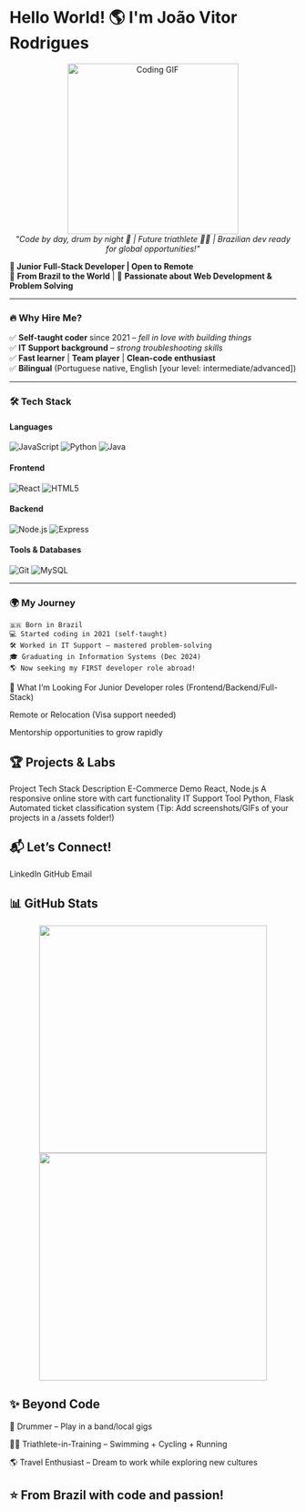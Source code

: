 # Hello World! 🌎 I'm João Vitor Rodrigues

<p align="center">
  <img src="https://media.giphy.com/media/L1R1tvI9svkIWwpVYr/giphy.gif" width="300" alt="Coding GIF">
  <br>
  <em>"Code by day, drum by night 🥁 | Future triathlete 🚴‍♂️ | Brazilian dev ready for global opportunities!"</em>
</p>

**🚀 Junior Full-Stack Developer | Open to Remote**  
📍 **From Brazil to the World** | 🌱 **Passionate about Web Development & Problem Solving**  

---

### 🔥 **Why Hire Me?**  
✅ **Self-taught coder** since 2021 – *fell in love with building things*  
✅ **IT Support background** – *strong troubleshooting skills*  
✅ **Fast learner** | **Team player** | **Clean-code enthusiast**  
✅ **Bilingual** (Portuguese native, English [your level: intermediate/advanced])  

---

### 🛠️ **Tech Stack**  

#### **Languages**  
![JavaScript](https://img.shields.io/badge/-JavaScript-F7DF1E?logo=javascript&logoColor=black)
![Python](https://img.shields.io/badge/-Python-3776AB?logo=python&logoColor=white)
![Java](https://img.shields.io/badge/-Java-007396?logo=java&logoColor=white) 

#### **Frontend**  
![React](https://img.shields.io/badge/-React-61DAFB?logo=react&logoColor=black)
![HTML5](https://img.shields.io/badge/-HTML5-E34F26?logo=html5&logoColor=white)

#### **Backend**  
![Node.js](https://img.shields.io/badge/-Node.js-339933?logo=nodedotjs&logoColor=white)
![Express](https://img.shields.io/badge/-Express-000000?logo=express&logoColor=white)

#### **Tools & Databases**  
![Git](https://img.shields.io/badge/-Git-F05032?logo=git&logoColor=white)
![MySQL](https://img.shields.io/badge/-MySQL-4479A1?logo=mysql&logoColor=white)

---

### 🌍 **My Journey**  
```text
🇧🇷 Born in Brazil  
💻 Started coding in 2021 (self-taught)  
🛠️ Worked in IT Support – mastered problem-solving  
🎓 Graduating in Information Systems (Dec 2024)  
🌎 Now seeking my FIRST developer role abroad!
```
📌 What I’m Looking For
Junior Developer roles (Frontend/Backend/Full-Stack)

Remote or Relocation (Visa support needed)

Mentorship opportunities to grow rapidly

## 🏆 **Projects & Labs**
Project	Tech Stack	Description
E-Commerce Demo	React, Node.js	A responsive online store with cart functionality
IT Support Tool	Python, Flask	Automated ticket classification system
(Tip: Add screenshots/GIFs of your projects in a /assets folder!)

## 📬 **Let’s Connect!**
LinkedIn
GitHub
Email

## 📊 **GitHub Stats**
<p align="center"> <img src="https://github-readme-stats.vercel.app/api?username=Jones0611&show_icons=true&theme=radical&hide_border=true" width="400"> <img src="https://github-readme-streak-stats.herokuapp.com?user=Jones0611&theme=dark&hide_border=true" width="400"> </p>

## **✨ Beyond Code**
🥁 Drummer – Play in a band/local gigs

🏊‍♂️ Triathlete-in-Training – Swimming + Cycling + Running

🌎 Travel Enthusiast – Dream to work while exploring new cultures

## ⭐ From Brazil with code and passion!
